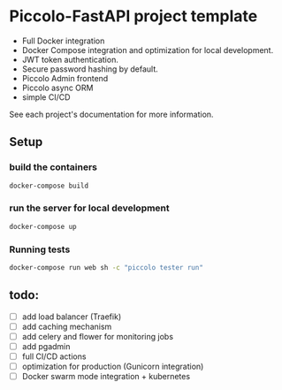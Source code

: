 # Piccolo-FastAPI project template
- Full Docker integration 
- Docker Compose integration and optimization for local development.
- JWT token authentication.
- Secure password hashing by default.
- Piccolo Admin frontend 
- Piccolo async ORM
- simple CI/CD


See each project's documentation for more information.


## Setup

### build the containers

```bash
docker-compose build
```
### run the server for local development

```bash
docker-compose up
```


### Running tests

```bash
docker-compose run web sh -c "piccolo tester run"
```


## todo:
  - [ ] add load balancer (Traefik)
  - [ ] add caching mechanism
  - [ ] add celery and flower for monitoring jobs
  - [ ] add pgadmin
  - [ ] full CI/CD actions
  - [ ] optimization for production (Gunicorn integration)
  - [ ] Docker swarm mode integration + kubernetes 
